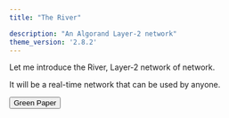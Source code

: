 ```yaml
---
title: "The River"

description: "An Algorand Layer-2 network"
theme_version: '2.8.2'
---
```



Let me introduce the River, Layer-2 network of network.

It will be a real-time network that can be used by anyone.

<a href="https://github.com/TheRiverL2/Papers/releases/download/main/document.pdf"><Button>Green Paper</Button></a>